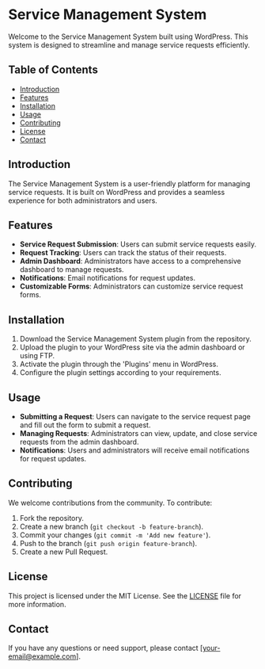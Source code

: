 # Service Management System

Welcome to the Service Management System built using WordPress. This system is designed to streamline and manage service requests efficiently.

## Table of Contents
- [Introduction](#introduction)
- [Features](#features)
- [Installation](#installation)
- [Usage](#usage)
- [Contributing](#contributing)
- [License](#license)
- [Contact](#contact)

## Introduction
The Service Management System is a user-friendly platform for managing service requests. It is built on WordPress and provides a seamless experience for both administrators and users.

## Features
- **Service Request Submission**: Users can submit service requests easily.
- **Request Tracking**: Users can track the status of their requests.
- **Admin Dashboard**: Administrators have access to a comprehensive dashboard to manage requests.
- **Notifications**: Email notifications for request updates.
- **Customizable Forms**: Administrators can customize service request forms.

## Installation
1. Download the Service Management System plugin from the repository.
2. Upload the plugin to your WordPress site via the admin dashboard or using FTP.
3. Activate the plugin through the 'Plugins' menu in WordPress.
4. Configure the plugin settings according to your requirements.

## Usage
- **Submitting a Request**: Users can navigate to the service request page and fill out the form to submit a request.
- **Managing Requests**: Administrators can view, update, and close service requests from the admin dashboard.
- **Notifications**: Users and administrators will receive email notifications for request updates.

## Contributing
We welcome contributions from the community. To contribute:
1. Fork the repository.
2. Create a new branch (`git checkout -b feature-branch`).
3. Commit your changes (`git commit -m 'Add new feature'`).
4. Push to the branch (`git push origin feature-branch`).
5. Create a new Pull Request.

## License
This project is licensed under the MIT License. See the [LICENSE](LICENSE) file for more information.

## Contact
If you have any questions or need support, please contact [your-email@example.com].

